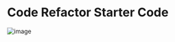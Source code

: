 # Code Refactor Starter Code
![image](https://user-images.githubusercontent.com/119271255/206620827-79639182-ed74-4c82-933f-d93a2bdb24e3.png)

